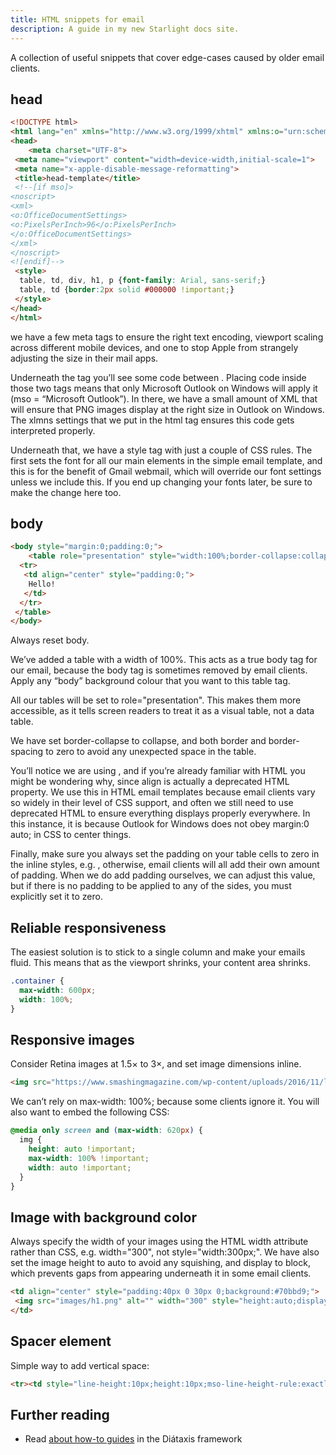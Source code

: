 ```yaml
---
title: HTML snippets for email
description: A guide in my new Starlight docs site.
---
```


A collection of useful snippets that cover edge-cases caused by older email clients.

## head

```html
<!DOCTYPE html>
<html lang="en" xmlns="http://www.w3.org/1999/xhtml" xmlns:o="urn:schemas-microsoft-com:office:office">
<head>
    <meta charset="UTF-8">
 <meta name="viewport" content="width=device-width,initial-scale=1">
 <meta name="x-apple-disable-message-reformatting">
 <title>head-template</title>
 <!--[if mso]> 
<noscript> 
<xml> 
<o:OfficeDocumentSettings> 
<o:PixelsPerInch>96</o:PixelsPerInch> 
</o:OfficeDocumentSettings> 
</xml> 
</noscript> 
<![endif]-->
 <style>
  table, td, div, h1, p {font-family: Arial, sans-serif;}
  table, td {border:2px solid #000000 !important;}
 </style>
</head>
</html>
```

we have a few meta tags to ensure the right text encoding, viewport scaling across different mobile devices, and one to stop Apple from strangely adjusting the size in their mail apps.

Underneath the <title></title> tag you’ll see some code between <!--[if mso]> and <![endif]-->. Placing code inside those two tags means that only Microsoft Outlook on Windows will apply it (mso = “Microsoft Outlook”). In there, we have a small amount of XML that will ensure that PNG images display at the right size in Outlook on Windows. The xlmns settings that we put in the html tag ensures this code gets interpreted properly.

Underneath that, we have a style tag with just a couple of CSS rules. The first sets the font for all our main elements in the simple email template, and this is for the benefit of Gmail webmail, which will override our font settings unless we include this. If you end up changing your fonts later, be sure to make the change here too.

## body

```html
<body style="margin:0;padding:0;">
    <table role="presentation" style="width:100%;border-collapse:collapse;border:0;border-spacing:0;background:#ffffff;">
  <tr>
   <td align="center" style="padding:0;">
    Hello!
   </td>
  </tr>
 </table>
</body>
```

Always reset body.

We’ve added a table with a width of 100%. This acts as a true body tag for our email, because the body tag is sometimes removed by email clients. Apply any “body” background colour that you want to this table tag.

All our tables will be set to role="presentation". This makes them more accessible, as it tells screen readers to treat it as a visual table, not a data table.

We have set border-collapse to collapse, and both border and border-spacing to zero to avoid any unexpected space in the table.

You’ll notice we are using <td align="center">, and if you’re already familiar with HTML you might be wondering why, since align is actually a deprecated HTML property. We use this in HTML email templates because email clients vary so widely in their level of CSS support, and often we still need to use deprecated HTML to ensure everything displays properly everywhere. In this instance, it is because Outlook for Windows does not obey margin:0 auto; in CSS to center things.

Finally, make sure you always set the padding on your table cells to zero in the inline styles, e.g. <td style="padding:0;">, otherwise, email clients will all add their own amount of padding. When we do add padding ourselves, we can adjust this value, but if there is no padding to be applied to any of the sides, you must explicitly set it to zero.

## Reliable responsiveness

The easiest solution is to stick to a single column and make your emails fluid. This means that as the viewport shrinks, your content area shrinks.

```css
.container {
  max-width: 600px;
  width: 100%;
}
```

## Responsive images

Consider Retina images at 1.5× to 3×, and set image dimensions inline.

```html
<img src="https://www.smashingmagazine.com/wp-content/uploads/2016/11/logo.png" height="100" width="600" alt="Company Logo" style="max-width: 100%;">
```

We can’t rely on max-width: 100%; because some clients ignore it. You will also want to embed the following CSS:

```css
@media only screen and (max-width: 620px) {
  img {
    height: auto !important;
    max-width: 100% !important;
    width: auto !important;
  }
}
```

## Image with background color

Always specify the width of your images using the HTML width attribute rather than CSS, e.g. width="300", not style="width:300px;".
We have also set the image height to auto to avoid any squishing, and display to block, which prevents gaps from appearing underneath it in some email clients.

```html
<td align="center" style="padding:40px 0 30px 0;background:#70bbd9;">
 <img src="images/h1.png" alt="" width="300" style="height:auto;display:block;" />
</td>
```

## Spacer element

Simple way to add vertical space:

```html
<tr><td style="line-height:10px;height:10px;mso-line-height-rule:exactly;">&nbsp;</td></tr>
```

## Further reading

- Read [about how-to guides](https://diataxis.fr/how-to-guides/) in the Diátaxis framework
